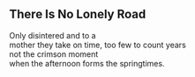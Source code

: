There Is No Lonely Road
-----------------------
Only disintered and to a  
mother they take on time, too few to count years  
not the crimson moment  
when the afternoon forms the springtimes.  
